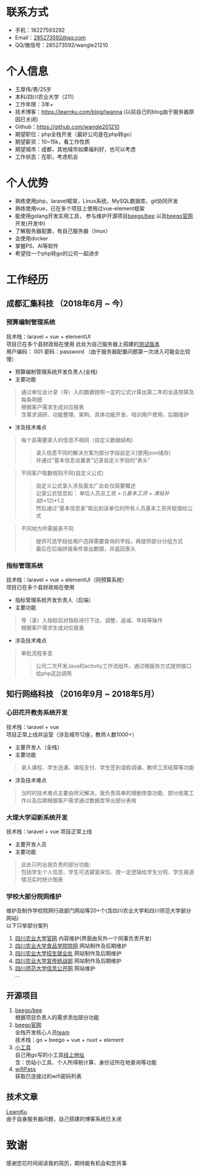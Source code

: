 # 联系方式

- 手机：18227593292
- Email：285273592@qq.com
- QQ/微信号：285273592/wangle21210

# 个人信息

 - 王厚伟/男/25岁
 - 本科/四川农业大学（211）
 - 工作年限：3年+
 - 技术博客：https://learnku.com/blog/Iwanna (以前自己的blog由于服务器原因已关闭)
 - Github：https://github.com/wangle201210
 - 期望职位：php全栈开发（最好公司是在php转go）
 - 期望薪资：10~15k，看工作性质
 - 期望城市：成都，其他城市如果福利好，也可以考虑
 - 工作状态：在职，考虑机会

# 个人优势
 - 熟练使用php，laravel框架，Linux系统，MySQL数据库，git协同开发
 - 熟练使用vue，已在多个项目上使用过vue-element框架
 - 能使用golang开发实用工具，
 参与维护开源项目[beego/bee]( https://github.com/beego/bee "beego/bee")
 以及[beego官网]( http://go.beego.top "beego官网")开发(开发中)
 - 了解服务器配置，有自己服务器（linux）
 - 会使用docker
 - 掌握PS、AI等软件
 - 希望找一个php转go的公司一起进步
# 工作经历

## 成都汇集科技 （2018年6月 ~ 今）

### 预算编制管理系统
技术栈：laravel + vue + elementUI  
项目已在多个县财政局在使用
此处为自己服务器上搭建的[测试版本]( http://budget.iwangle.me )  
用户编码： 001 密码：password （由于服务器配置问题第一次进入可能会比较慢）
 - 预算编制管理系统开发负责人(全栈)  
 - 主要功能
 >通过单位会计录（导）入的数据按照一定的公式计算出第二年的全县预算及每条明细  
根据客户需求生成对应报表  
含需求调研、功能整理、架构、具体功能开发、培训用户使用、后期维护  
 - 涉及技术难点
 >每个县需要录入的信息不相同（自定义数据结构）
>> 录入信息不同的解决方案为部分字段自定义(使用json储存)  
并通过“基本信息设置表”记录自定义字段的“表头”  

 > 不同客户取数规则不同(自定义公式)
>>自定义公式录入涉及面太广此处仅简要概述  
记录公式信息如： 单位人员总工资 = (($基本工资$ + $津贴补贴$)*12)*1.2  
然后通过“基本信息表”取出到该单位的所有人员基本工资并赋值给公式  

> 不同地方所需报表不同   
>> 提供可选字段给用户选择需要查询的字段，再提供部分分组方式  
最后在后端拼接条件查出数据，并返回表头

### 指标管理系统 
技术栈：laravel + vue + elementUI（同预算系统）  
项目已在多个县财政局在使用
 - 指标管理系统开发负责人（后端）  
 - 主要功能
 > 导（录）入指标后对指标进行下达、调整、追减、年结等操作  
根据客户需求生成对应报表  
 - 涉及技术难点
 > 审批流程多变
>> 公司二次开发Java的activity工作流组件，通过微服务方式提供接口给php这边调用

## 知行网络科技 （2016年9月 ~ 2018年5月）

### 心田花开教务系统开发 
技术栈：laravel + vue  
项目正常上线并运营（涉及城市12座，教师人数1000+）
 - 主要开发人（全栈）  
 - 主要功能
 > 录入课程、学生选课、课程支付、学生签到请假调课、教师工资结算等功能  
 - 涉及技术难点
 > 当时的技术难点主要由师兄解决，我负责简单的增删改查功能、部分收尾工作以及后期根据客户需求通过数据库导出部分表格

### 大理大学迎新系统开发
技术栈：laravel + vue
项目正常上线
 - 主要开发人员
 - 主要功能
 > 此处只列出我负责的部分功能:  
 包括学生个人信息、学生可选寝室床位、按一定逻辑给学生分班、学生报道情况实时统计图表

### 学校大部分院网维护
维护及制作学校院网行政部门网站等20+个(含四川农业大学和四川师范大学部分网站)  
以下只举部分案列
1. [四川农业大学官网](https://www.sicau.edu.cn) 内容维护(界面由另外一个同事负责开发)  
1. [四川农业大学食品学院院网](https://lixueyuan.sicau.edu.cn) 网站制作及后期维护
1. [四川农业大学招生就业处](https://zjc.sicau.edu.cn) 网站制作及后期维护
1. [四川农业大学宣传统战部](https://xtb.sicau.edu.cn) 网站制作及后期维护
1. [四川师范大学信息公开网](http://xb.sicnu.edu.cn/p/31) 网站维护   
... 

## 开源项目
1. [beego/bee](https://github.com/beego/bee)  
根据项目负责人的需求添加部分功能
1. [beego官网](http://go.beego.top)  
全栈开发核心人员[team](http://go.beego.top/team/)   
技术栈：go + beego + vue + nuxt + element
1. [小工具](https://github.com/wangle201210/tools)  
自己用go写的小工具[线上地址](http://tools.iwangle.me/)  
含：仿站小工具、个人所得税计算、身份证所在地查询等功能
1. [wifiPass](https://github.com/wangle201210/wifiPass)  
获取已连接过的wifi密码列表

## 技术文章
[LearnKu](https://learnku.com/blog/Iwanna)  
由于自身服务器问题，自己搭建的博客系统已关闭

# 致谢
感谢您花时间阅读我的简历，期待能有机会和您共事
